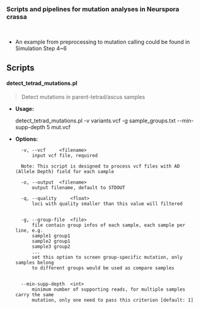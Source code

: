 
### Scripts and pipelines for mutation analyses in Neurspora crassa

<br />

* An example from preprocessing to mutation calling could be found in Simulation Step 4~6

## Scripts

#### detect_tetrad_mutations.pl   
> Detect mutations in parent-tetrad/ascus samples

* **Usage:**

    detect_tetrad_mutations.pl -v variants.vcf -g sample_groups.txt --min-supp-depth 5 mut.vcf


* **Options:**   

        -v, --vcf     <filename>
            input vcf file, required
            
        Note: This script is designed to process vcf files with AD (Allele Depth) field for each sample
         
        -o, --output  <filename>
            output filename, default to STDOUT
        
        -q, --quality     <float>
            loci with quality smaller than this value will filtered
        
        
        -g, --group-file  <file>
            file contain group infos of each sample, each sample per line, e.g.
            sample1 group1
            sample2 group1
            sample3 group2
            ...
            set this option to screen group-specific mutation, only samples belong
            to different groups would be used as compare samples
            
        
        --min-supp-depth  <int>
            minimum number of supporting reads, for multiple samples carry the same
            mutation, only one need to pass this criterion [default: 1]
    

<br />


